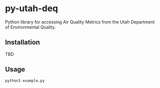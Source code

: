 # py-utah-deq

Python library for accessing Air Quality Metrics from the Utah Department of 
Environmental Quality.

## Installation 

TBD

## Usage

`python3 example.py`
